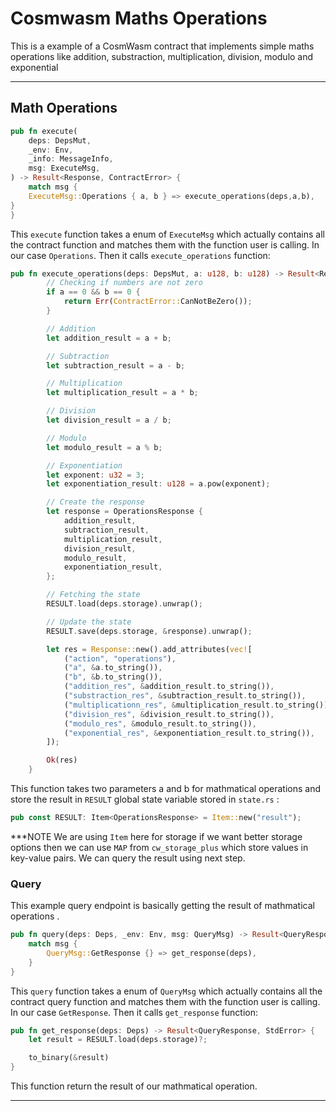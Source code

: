 # Cosmwasm Maths Operations

This is a  example of a CosmWasm contract that implements simple maths operations like addition, substraction, multiplication, division, modulo and exponential

---

## Math Operations

```rust
pub fn execute(
    deps: DepsMut,
    _env: Env,
    _info: MessageInfo,
    msg: ExecuteMsg,
) -> Result<Response, ContractError> {
    match msg {
    ExecuteMsg::Operations { a, b } => execute_operations(deps,a,b),
}
}
```

This `execute` function takes a enum of `ExecuteMsg` which actually contains all the contract function and matches them with the function user is calling. In our case `Operations`. Then it calls `execute_operations` function:

```rust
pub fn execute_operations(deps: DepsMut, a: u128, b: u128) -> Result<Response, ContractError> {
        // Checking if numbers are not zero
        if a == 0 && b == 0 {
            return Err(ContractError::CanNotBeZero());
        }

        // Addition
        let addition_result = a + b;

        // Subtraction
        let subtraction_result = a - b;

        // Multiplication
        let multiplication_result = a * b;

        // Division
        let division_result = a / b;

        // Modulo
        let modulo_result = a % b;

        // Exponentiation
        let exponent: u32 = 3;
        let exponentiation_result: u128 = a.pow(exponent);

        // Create the response
        let response = OperationsResponse {
            addition_result,
            subtraction_result,
            multiplication_result,
            division_result,
            modulo_result,
            exponentiation_result,
        };

        // Fetching the state
        RESULT.load(deps.storage).unwrap();

        // Update the state
        RESULT.save(deps.storage, &response).unwrap();

        let res = Response::new().add_attributes(vec![
            ("action", "operations"),
            ("a", &a.to_string()),
            ("b", &b.to_string()),
            ("addition_res", &addition_result.to_string()),
            ("substraction_res", &subtraction_result.to_string()),
            ("multiplicationn_res", &multiplication_result.to_string()),
            ("division_res", &division_result.to_string()),
            ("modulo_res", &modulo_result.to_string()),
            ("exponential_res", &exponentiation_result.to_string()),
        ]);

        Ok(res)
    }
```

This function takes two parameters a and b for mathmatical operations and store the result in `RESULT` global state variable stored in `state.rs` :

```rust
pub const RESULT: Item<OperationsResponse> = Item::new("result");
```

***NOTE  We are using `Item` here for storage if we want better storage options then we can use `MAP` from `cw_storage_plus` which store values in key-value pairs.
We can query the result using next step.

### Query

This example query endpoint is basically getting the result  of mathmatical operations  .

```rust
pub fn query(deps: Deps, _env: Env, msg: QueryMsg) -> Result<QueryResponse, StdError> {
    match msg {
        QueryMsg::GetResponse {} => get_response(deps),
    }
}
```
This `query` function takes a enum of `QueryMsg` which actually contains all the contract query function and matches them with the function user is calling. In our case `GetResponse`. Then it calls `get_response` function:

```rust
pub fn get_response(deps: Deps) -> Result<QueryResponse, StdError> {
    let result = RESULT.load(deps.storage)?;

    to_binary(&result)
}
```
 This function return the result of our mathmatical operation.

---

